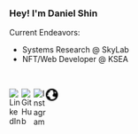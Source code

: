 ### Hey! I'm Daniel Shin

Current Endeavors: 
- Systems Research @ SkyLab
- NFT/Web Developer @ KSEA

<!--

Some Technical Skills:
- Web Development: React, Node.js, Express.js, MongoDB, PostgreSQL
- Machine Learning: PyTorch, WandB, NumPy
- Distributed Systems: Ray, Spark, Kafka, Zookeeper
- Languages: Python, Golang, C/C++, Javascript, Java, Solidity (Ethereum)
- DevOps/Tools: Git, Docker, Kubernetes, Postman

-->
<!--
![kyuds's GitHub stats](https://github-readme-stats.vercel.app/api?username=kyuds&theme=graywhite&show_icons=true)
-->

<!-- [![k](https://github-readme-stats-rootkwak528.vercel.app/api/top-langs/?username=kyuds&show_icons=true&title_color=004386&icon_color=004386&layout=compact&card_width=445)](https://github.com/anuraghazra/github-readme-stats) -->


<br/>

<!-- Contacts -->
[<img align="left" alt="LinkedIn" width="22px" src="https://cdn.jsdelivr.net/npm/simple-icons@v3/icons/linkedin.svg" />][linkedin]
[<img align="left" alt="GitHub" width="22px" src="https://cdn.jsdelivr.net/npm/simple-icons@v3/icons/github.svg" />][github]
[<img align="left" alt="Instagram" width="22px" src="https://cdn.jsdelivr.net/npm/simple-icons@v3/icons/instagram.svg" />][instagram]
[<img align="left" alt="Website" width="22px" src="https://raw.githubusercontent.com/iconic/open-iconic/master/svg/globe.svg" />][website]



<!-- Links -->
[linkedin]: https://www.linkedin.com/in/kyuds/
[instagram]: https://www.instagram.com/kyu.ds/
[github]: https://github.com/kyuds
[website]: http://kyuds.github.io/
